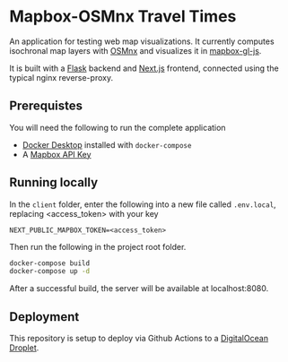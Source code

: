 # Mapbox-OSMnx Travel Times
An application for testing web map visualizations. It currently computes isochronal map layers with [OSMnx](https://osmnx.readthedocs.io/en/stable/) and visualizes it in [mapbox-gl-js](https://docs.mapbox.com/mapbox-gl-js/api/).

It is built with a [Flask](https://flask.palletsprojects.com/en/2.0.x/) backend and [Next.js](https://nextjs.org/) frontend, connected using the typical nginx reverse-proxy.

## Prerequistes
You will need the following to run the complete application
 * [Docker Desktop](https://www.docker.com/products/docker-desktop) installed with `docker-compose`
 * A [Mapbox API Key](https://docs.mapbox.com/help/getting-started/access-tokens/)

## Running locally
In the `client` folder, enter the following into a new file called `.env.local`, replacing <access_token> with your key
```
NEXT_PUBLIC_MAPBOX_TOKEN=<access_token>
```

Then run the following in the project root folder.
```bash
docker-compose build
docker-compose up -d
```
After a successful build, the server will be available at localhost:8080.

## Deployment
This repository is setup to deploy via Github Actions to a [DigitalOcean Droplet](https://www.digitalocean.com/products/droplets/).
